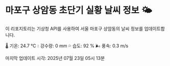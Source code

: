 
# 마포구 상암동 초단기 실황 날씨 정보 🌤️

이 리포지토리는 기상청 API를 사용하여 서울 마포구 상암동의 날씨 정보를 업데이트합니다. 

🌡️ 기온: 24.7 ℃
💧 강수량: 0 mm
💦 습도: 92 %
🌬️ 풍속: 0.3 m/s

마지막 업데이트 시각: 2025년 07월 23일 05시 13분    

